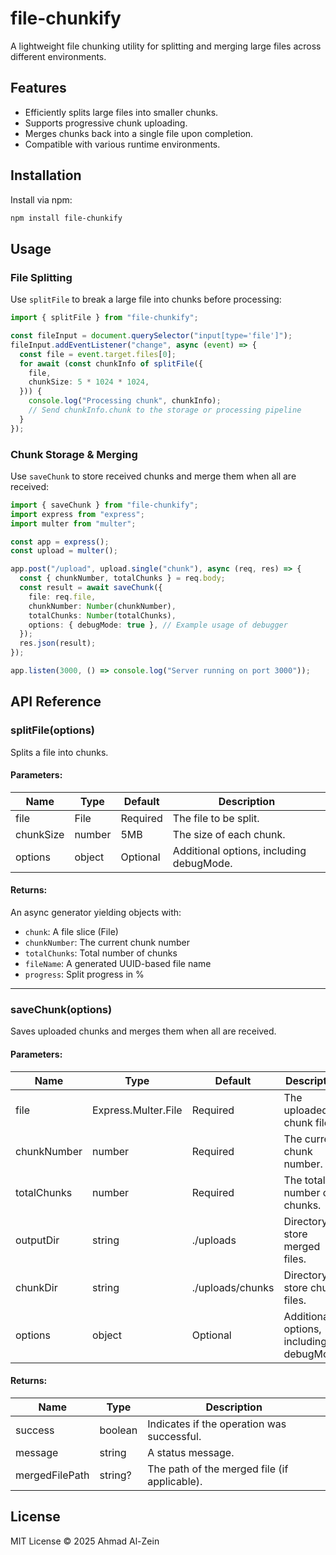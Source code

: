 # file-chunkify

A lightweight file chunking utility for splitting and merging large files across different environments.

## Features

- Efficiently splits large files into smaller chunks.
- Supports progressive chunk uploading.
- Merges chunks back into a single file upon completion.
- Compatible with various runtime environments.

## Installation

Install via npm:

```sh
npm install file-chunkify
```

## Usage

### **File Splitting**

Use `splitFile` to break a large file into chunks before processing:

```ts
import { splitFile } from "file-chunkify";

const fileInput = document.querySelector("input[type='file']");
fileInput.addEventListener("change", async (event) => {
  const file = event.target.files[0];
  for await (const chunkInfo of splitFile({
    file,
    chunkSize: 5 * 1024 * 1024,
  })) {
    console.log("Processing chunk", chunkInfo);
    // Send chunkInfo.chunk to the storage or processing pipeline
  }
});
```

### **Chunk Storage & Merging**

Use `saveChunk` to store received chunks and merge them when all are received:

```ts
import { saveChunk } from "file-chunkify";
import express from "express";
import multer from "multer";

const app = express();
const upload = multer();

app.post("/upload", upload.single("chunk"), async (req, res) => {
  const { chunkNumber, totalChunks } = req.body;
  const result = await saveChunk({
    file: req.file,
    chunkNumber: Number(chunkNumber),
    totalChunks: Number(totalChunks),
    options: { debugMode: true }, // Example usage of debugger
  });
  res.json(result);
});

app.listen(3000, () => console.log("Server running on port 3000"));
```

## API Reference

### **splitFile(options)**

Splits a file into chunks.

#### **Parameters:**

| Name      | Type   | Default  | Description                           |
| --------- | ------ | -------- | ------------------------------------- |
| file      | File   | Required | The file to be split.                 |
| chunkSize | number | 5MB      | The size of each chunk.               |
| options   | object | Optional | Additional options, including debugMode. |

#### **Returns:**

An async generator yielding objects with:

- `chunk`: A file slice (File)
- `chunkNumber`: The current chunk number
- `totalChunks`: Total number of chunks
- `fileName`: A generated UUID-based file name
- `progress`: Split progress in %

---

### **saveChunk(options)**

Saves uploaded chunks and merges them when all are received.

#### **Parameters:**

| Name        | Type                | Default          | Description                              |
| ----------- | ------------------- | ---------------- | ---------------------------------------- |
| file        | Express.Multer.File | Required         | The uploaded chunk file.                 |
| chunkNumber | number              | Required         | The current chunk number.                |
| totalChunks | number              | Required         | The total number of chunks.              |
| outputDir   | string              | ./uploads        | Directory to store merged files.         |
| chunkDir    | string              | ./uploads/chunks | Directory to store chunk files.          |
| options     | object              | Optional         | Additional options, including debugMode. |

#### **Returns:**

| Name           | Type    | Description                                  |
| -------------- | ------- | -------------------------------------------- |
| success        | boolean | Indicates if the operation was successful.   |
| message        | string  | A status message.                            |
| mergedFilePath | string? | The path of the merged file (if applicable). |

## License

MIT License © 2025 Ahmad Al-Zein
